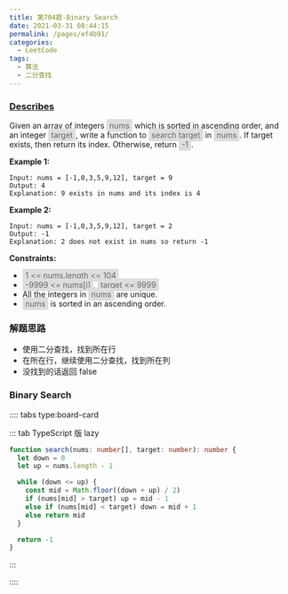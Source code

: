 ```yaml
---
title: 第704题-Binary Search
date: 2021-03-31 08:44:15
permalink: /pages/ef4b91/
categories:
  - LeetCode
tags:
  - 算法
  - 二分查找
---
```


### [Describes](https://leetcode-cn.com/problems/binary-search/)

Given an array of integers <span style="background: #ddd; color: #666; padding: 3px 5px; border-radius: 2px;">nums</span> which is sorted in ascending order, and an integer <span style="background: #ddd; color: #666; padding: 3px 5px; border-radius: 2px;">target</span>, write a function to <span style="background: #ddd; color: #666; padding: 3px 5px; border-radius: 2px;">search target</span> in <span style="background: #ddd; color: #666; padding: 3px 5px; border-radius: 2px;">nums</span>. If target exists, then return its index. Otherwise, return <span style="background: #ddd; color: #666; padding: 3px 5px; border-radius: 2px;">-1</span>.

<!-- more -->

**Example 1:**

```
Input: nums = [-1,0,3,5,9,12], target = 9
Output: 4
Explanation: 9 exists in nums and its index is 4
```

**Example 2:**

```
Input: nums = [-1,0,3,5,9,12], target = 2
Output: -1
Explanation: 2 does not exist in nums so return -1
```

**Constraints:**

- <span style="background: #ddd; color: #666; padding: 3px 5px; border-radius: 2px;">1 <= nums.length <= 104</span>
- <span style="background: #ddd; color: #666; padding: 3px 5px; border-radius: 2px;">-9999 <= nums[i]</span>, <span style="background: #ddd; color: #666; padding: 3px 5px; border-radius: 2px;">target <= 9999</span>
- All the integers in <span style="background: #ddd; color: #666; padding: 3px 5px; border-radius: 2px;">nums</span> are unique.
- <span style="background: #ddd; color: #666; padding: 3px 5px; border-radius: 2px;">nums</span> is sorted in an ascending order.

### 解题思路

- 使用二分查找，找到所在行
- 在所在行，继续使用二分查找，找到所在列
- 没找到的话返回 false

### Binary Search

:::: tabs type:board-card

::: tab TypeScript 版 lazy

```TypeScript
function search(nums: number[], target: number): number {
  let down = 0
  let up = nums.length - 1

  while (down <= up) {
    const mid = Math.floor((down + up) / 2)
    if (nums[mid] > target) up = mid - 1
    else if (nums[mid] < target) down = mid + 1
    else return mid
  }

  return -1
}
```

:::

::::
